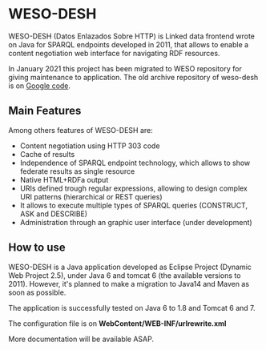# WESO-DESH

WESO-DESH (Datos Enlazados Sobre HTTP) is Linked data frontend  wrote on Java for SPARQL endpoints developed in 2011, that allows to enable a content negotiation web interface for navigating RDF resources.

In January 2021 this project has been migrated to WESO repository for giving maintenance to application. The old archive repository of weso-desh is on <a href="https://code.google.com/archive/p/weso-desh/">Google code</a>.

## Main Features
Among others features of WESO-DESH are:

 - Content negotiation using HTTP 303 code 
 - Cache of results 
 - Independence of SPARQL endpoint technology, which allows to show federate results as single resource
 - Native HTML+RDFa output 
 - URIs defined trough regular expressions, allowing to design complex URI patterns (hierarchical or REST queries)
 - It allows to execute multiple types of SPARQL queries (CONSTRUCT, ASK and
   DESCRIBE) 
 - Administration through an graphic user interface (under development)

## How to use
WESO-DESH is a Java application developed as Eclipse Project (Dynamic Web Project 2.5), under Java 6 and tomcat 6 (the available versions to 2011). However, it's planned to make a migration to Java14 and Maven as soon as possible. 

The application is successfully tested on Java 6 to 1.8 and Tomcat 6 and 7.

The configuration file is on **WebContent/WEB-INF/urlrewrite.xml**

More documentation will be available ASAP.
